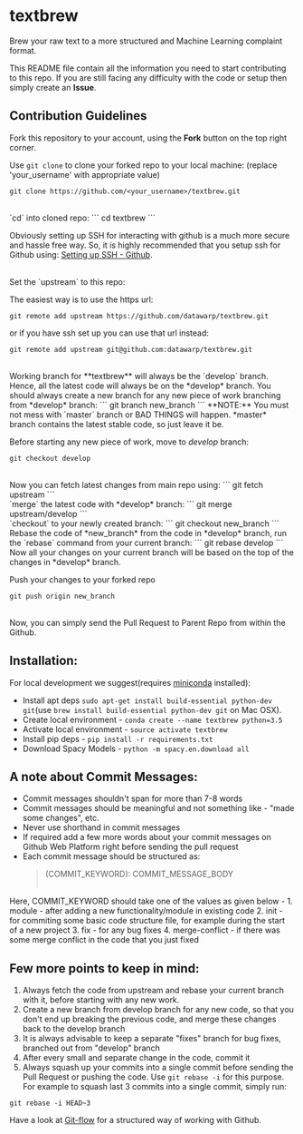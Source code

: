 # textbrew
Brew your raw text to a more structured and Machine Learning complaint format.

This README file contain all the information you need to start contributing to this repo. If you are still facing any difficulty with the code or setup then simply create an **Issue**.

## Contribution Guidelines

Fork this repository to your account, using the **Fork** button on the top right corner.

Use `git clone` to clone your forked repo to your local machine:
(replace 'your_username' with appropriate value)
```
git clone https://github.com/<your_username>/textbrew.git
```
<br>
`cd` into cloned repo:
```
cd textbrew
```

Obviously setting up SSH for interacting with github is a much more secure and hassle free way.
So, it is highly recommended that you setup ssh for Github using: [Setting up SSH - Github](https://help.github.com/articles/generating-ssh-keys/).

<br>
Set the `upstream` to this repo:

The easiest way is to use the https url:
```
git remote add upstream https://github.com/datawarp/textbrew.git
```

or if you have ssh set up you can use that url instead:
```
git remote add upstream git@github.com:datawarp/textbrew.git
```

<br>
Working branch for **textbrew** will always be the `develop` branch. Hence, all the latest code will always be on the *develop* branch.
You should always create a new branch for any new piece of work branching from *develop* branch:
```
git branch new_branch
```
**NOTE:** You must not mess with `master` branch or BAD THINGS will happen.
*master* branch contains the latest stable code, so just leave it be.

Before starting any new piece of work, move to *develop* branch:
```
git checkout develop
```
<br>
Now you can fetch latest changes from main repo using:
```
git fetch upstream
```
<br>
`merge` the latest code with *develop* branch:
```
git merge upstream/develop
```
<br>
`checkout` to your newly created branch:
```
git checkout new_branch
```
<br>
Rebase the code of *new_branch* from the code in *develop* branch, run the `rebase` command from your current branch:
```
git rebase develop
```
Now all your changes on your current branch will be based on the top of the changes in *develop* branch.

Push your changes to your forked repo
```
git push origin new_branch
```
<br>
Now, you can simply send the Pull Request to Parent Repo from within the Github.

## Installation:

For local development we suggest(requires [miniconda](http://conda.pydata.org/miniconda.html) installed):

* Install apt deps `sudo apt-get install build-essential python-dev git`(use `brew install build-essential python-dev git` on Mac OSX). 
* Create local environment - `conda create --name textbrew python=3.5`
* Activate local environment - `source activate textbrew`
* Install pip deps - `pip install -r requirements.txt`
* Download Spacy Models - `python -m spacy.en.download all`


## A note about Commit Messages:
* Commit messages shouldn't span for more than 7-8 words
* Commit messages should be meaningful and not something like - "made some changes", etc.
* Never use shorthand in commit messages
* If required add a few more words about your commit messages on Github Web Platform right before sending the pull request
* Each commit message should be structured as:
    <blockquote>(COMMIT_KEYWORD): COMMIT_MESSAGE_BODY<br><br>
Here, COMMIT_KEYWORD should take one of the values as given below - 
    1. module - after adding a new functionality/module in existing code
    2. init - for commiting some basic code structure file, for example during the start of a new project
    3. fix - for any bug fixes
    4. merge-conflict - if there was some merge conflict in the code that you just fixed</blockquote>

## Few more points to keep in mind:
1. Always fetch the code from upstream and rebase your current branch with it, before starting with any new work.
2. Create a new branch from develop branch for any new code, so that you don't end up breaking the previous code, and merge these changes back to the develop branch
3. It is always advisable to keep a separate "fixes" branch for bug fixes, branched out from "develop" branch
4. After every small and separate change in the code, commit it
5. Always squash up your commits into a single commit before sending the Pull Request or pushing the code. Use `git rebase -i` for this purpose. For example to squash last 3 commits into a single commit, simply run:
```
git rebase -i HEAD~3
```

Have a look at [Git-flow](http://nvie.com/posts/a-successful-git-branching-model/) for a structured way of working with Github.